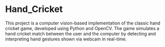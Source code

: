# Hand_Cricket
This project is a computer vision-based implementation of the classic hand cricket game, developed using Python and OpenCV. The game simulates a hand cricket match between the user and the computer by detecting and interpreting hand gestures shown via webcam in real-time.
